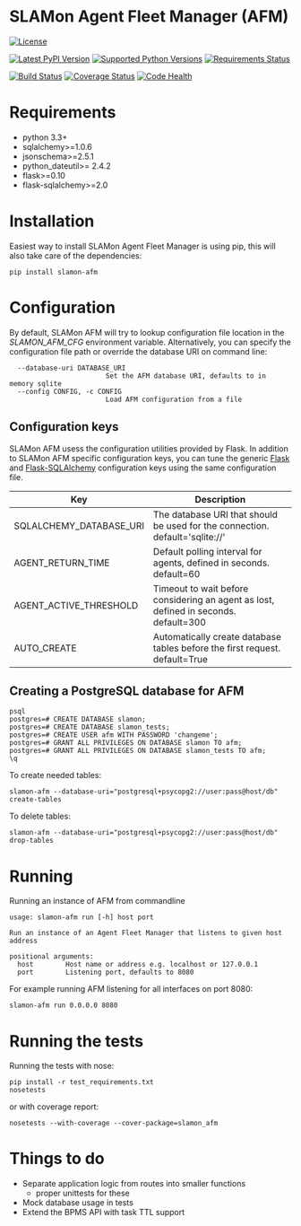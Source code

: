 SLAMon Agent Fleet Manager (AFM)
================================

[![License][license]](http://www.apache.org/licenses/LICENSE-2.0)

[![Latest PyPI Version](https://badge.fury.io/py/slamon-afm.svg)](http://badge.fury.io/py/slamon-afm)
[![Supported Python Versions](https://img.shields.io/pypi/pyversions/slamon-afm.svg)](pypi)
[![Requirements Status][requirements_image]][requirements]

[![Build Status][build]](https://travis-ci.org/SLAMon/slamon-agent-fleet-manager.svg?branch=master)
[![Coverage Status][coverage]](https://coveralls.io/github/SLAMon/slamon-agent-fleet-manager?branch=master)
[![Code Health][health]](https://landscape.io/github/SLAMon/slamon-agent-fleet-manager/master)


# Requirements

* python 3.3+
* sqlalchemy>=1.0.6
* jsonschema>=2.5.1
* python_dateutil>= 2.4.2
* flask>=0.10
* flask-sqlalchemy>=2.0

# Installation

Easiest way to install SLAMon Agent Fleet Manager is using pip, this will also take care of the dependencies:

```
pip install slamon-afm
```

# Configuration

By default, SLAMon AFM will try to lookup configuration file location in the *SLAMON_AFM_CFG* environment variable.
Alternatively, you can specify the configuration file path or override the database URI on command line:

```
  --database-uri DATABASE_URI
                        Set the AFM database URI, defaults to in memory sqlite
  --config CONFIG, -c CONFIG
                        Load AFM configuration from a file
```

## Configuration keys

SLAMon AFM usess the configuration utilities provided by Flask. In addition to SLAMon AFM specific configuration keys,
you can tune the generic [Flask](http://flask.pocoo.org/docs/0.10/config/#builtin-configuration-values) and
[Flask-SQLAlchemy](https://pythonhosted.org/Flask-SQLAlchemy/config.html#configuration-keys) configuration keys using
the same configuration file. 

Key                       | Description
--------------------------|----------------------------
SQLALCHEMY_DATABASE_URI   | The database URI that should be used for the connection. default='sqlite://'
AGENT_RETURN_TIME         | Default polling interval for agents, defined in seconds. default=60
AGENT_ACTIVE_THRESHOLD    | Timeout to wait before considering an agent as lost, defined in seconds. default=300
AUTO_CREATE               | Automatically create database tables before the first request. default=True

## Creating a PostgreSQL database for AFM

```
psql
postgres=# CREATE DATABASE slamon;
postgres=# CREATE DATABASE slamon_tests;
postgres=# CREATE USER afm WITH PASSWORD 'changeme';
postgres=# GRANT ALL PRIVILEGES ON DATABASE slamon TO afm;
postgres=# GRANT ALL PRIVILEGES ON DATABASE slamon_tests TO afm;
\q
```

To create needed tables:

```
slamon-afm --database-uri="postgresql+psycopg2://user:pass@host/db" create-tables
```

To delete tables:

```
slamon-afm --database-uri="postgresql+psycopg2://user:pass@host/db" drop-tables
```

# Running

Running an instance of AFM from commandline

```
usage: slamon-afm run [-h] host port

Run an instance of an Agent Fleet Manager that listens to given host address

positional arguments:
  host        Host name or address e.g. localhost or 127.0.0.1
  port        Listening port, defaults to 8080
```

For example running AFM listening for all interfaces on port 8080:

```
slamon-afm run 0.0.0.0 8080
```

# Running the tests

Running the tests with nose:

```
pip install -r test_requirements.txt
nosetests
```

or with coverage report:

```
nosetests --with-coverage --cover-package=slamon_afm
```

# Things to do

* Separate application logic from routes into smaller functions
    * proper unittests for these
* Mock database usage in tests
* Extend the BPMS API with task TTL support


[license]: https://img.shields.io/:license-Apache%20License%20v2.0-blue.svg
[requirements_image]: https://requires.io/github/SLAMon/slamon-agent-fleet-manager/requirements.svg?branch=master
[requirements]: https://requires.io/github/SLAMon/slamon-agent-fleet-manager/requirements/?branch=master
[build]: https://travis-ci.org/SLAMon/slamon-agent-fleet-manager.svg?branch=master
[coverage]: https://coveralls.io/repos/SLAMon/slamon-agent-fleet-manager/badge.svg?branch=master&service=github
[health]: https://landscape.io/github/SLAMon/slamon-agent-fleet-manager/master/landscape.svg?style=flat
[latest_version]: https://badge.fury.io/py/slamon-afm.svg
[pypi]: https://pypi.python.org/pypi/slamon-afm/


